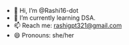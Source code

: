 - 👋 Hi, I’m @Rashi16-dot
- 🌱 I’m currently learning DSA.
- 📫 Reach me: rashigpt321@gmail.com 
- 😄 Pronouns: she/her

<!---
Rashi16-dot/Rashi16-dot is a ✨ special ✨ repository because its `README.md` (this file) appears on your GitHub profile.
You can click the Preview link to take a look at your changes.
--->
